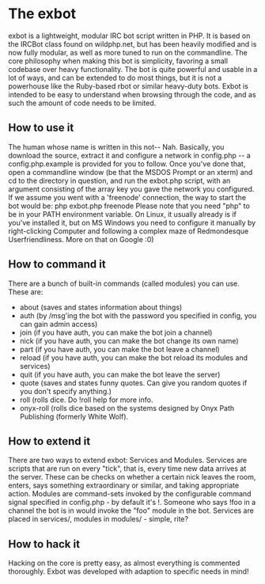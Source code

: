 The exbot
================================

exbot is a lightweight, modular IRC bot script written in PHP. It is based on the IRCBot class found on wildphp.net, but has been heavily modified and is now fully modular, as well as more tuned to run on the commandline. The core philosophy when making this bot is simplicity, favoring a small codebase over heavy functionality. The bot is quite powerful and usable in a lot of ways, and can be extended to do most things, but it is not a powerhouse like the Ruby-based rbot or similar heavy-duty bots. Exbot is intended to be easy to understand when browsing through the code, and as such the amount of code needs to be limited.

How to use it
-------------------------
The human whose name is written in this not-- Nah. Basically, you download the source, extract it and configure a network in config.php -- a config.php.example is provided for you to follow. Once you've done that, open a commandline window (be that the MSDOS Prompt or an xterm) and cd to the directory in question, and run the exbot.php script, with an argument consisting of the array key you gave the network you configured. If we assume you went with a 'freenode' connection, the way to start the bot would be:
  php exbot.php freenode
Please note that you need "php" to be in your PATH environment variable. On Linux, it usually already is if you've installed it, but on MS Windows you need to configure it manually by right-clicking Computer and following a complex maze of Redmondesque Userfriendliness. More on that on Google :0)

How to command it
-------------------------
There are a bunch of built-in commands (called modules) you can use. These are:
 - about (saves and states information about things)
 - auth (by /msg'ing the bot with the password you specified in config, you can gain admin access)
  - join (if you have auth, you can make the bot join a channel)
  - nick (if you have auth, you can make the bot change its own name)
  - part (if you have auth, you can make the bot leave a channel)
  - reload (if you have auth, you can make the bot reload its modules and services)
  - quit (if you have auth, you can make the bot leave the server)
 - quote (saves and states funny quotes. Can give you random quotes if you don't specify anything.)
 - roll (rolls dice. Do !roll help for more info.
 - onyx-roll (rolls dice based on the systems designed by Onyx Path Publishing (formerly White Wolf).

How to extend it
-------------------------
There are two ways to extend exbot: Services and Modules. Services are scripts that are run on every "tick", that is, every time new data arrives at the server. These can be checks on whether a certain nick leaves the room, enters, says something extraordinary or similar, and taking appropriate action. Modules are command-sets invoked by the configurable command signal specified in config.php - by default it's !. Someone who says !foo in a channel the bot is in would invoke the "foo" module in the bot. Services are placed in services/, modules in modules/ - simple, rite?

How to hack it
-------------------------
Hacking on the core is pretty easy, as almost everything is commented thoroughly. Exbot was developed with adaption to specific needs in mind!
